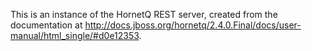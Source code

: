 This is an instance of the HornetQ REST server, created from the documentation at http://docs.jboss.org/hornetq/2.4.0.Final/docs/user-manual/html_single/#d0e12353.